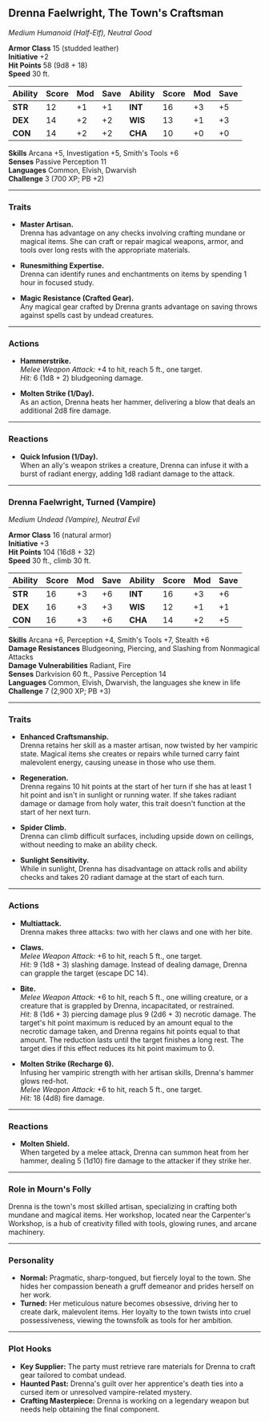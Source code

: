 ## **Drenna Faelwright, The Town's Craftsman**

_Medium Humanoid (Half-Elf), Neutral Good_

**Armor Class** 15 (studded leather)  
**Initiative** +2  
**Hit Points** 58 (9d8 + 18)  
**Speed** 30 ft.

|Ability|Score|Mod|Save|Ability|Score|Mod|Save|
|---|---|---|---|---|---|---|---|
|**STR**|12|+1|+1|**INT**|16|+3|+5|
|**DEX**|14|+2|+2|**WIS**|13|+1|+3|
|**CON**|14|+2|+2|**CHA**|10|+0|+0|

**Skills** Arcana +5, Investigation +5, Smith's Tools +6  
**Senses** Passive Perception 11  
**Languages** Common, Elvish, Dwarvish  
**Challenge** 3 (700 XP; PB +2)

---

### **Traits**

- **Master Artisan.**  
    Drenna has advantage on any checks involving crafting mundane or magical items. She can craft or repair magical weapons, armor, and tools over long rests with the appropriate materials.
    
- **Runesmithing Expertise.**  
    Drenna can identify runes and enchantments on items by spending 1 hour in focused study.
    
- **Magic Resistance (Crafted Gear).**  
    Any magical gear crafted by Drenna grants advantage on saving throws against spells cast by undead creatures.
    

---

### **Actions**

- **Hammerstrike.**  
    _Melee Weapon Attack:_ +4 to hit, reach 5 ft., one target.  
    _Hit:_ 6 (1d8 + 2) bludgeoning damage.
    
- **Molten Strike (1/Day).**  
    As an action, Drenna heats her hammer, delivering a blow that deals an additional 2d8 fire damage.
    

---

### **Reactions**

- **Quick Infusion (1/Day).**  
    When an ally's weapon strikes a creature, Drenna can infuse it with a burst of radiant energy, adding 1d8 radiant damage to the attack.

---

### **Drenna Faelwright, Turned (Vampire)**

_Medium Undead (Vampire), Neutral Evil_

**Armor Class** 16 (natural armor)  
**Initiative** +3  
**Hit Points** 104 (16d8 + 32)  
**Speed** 30 ft., climb 30 ft.

|Ability|Score|Mod|Save|Ability|Score|Mod|Save|
|---|---|---|---|---|---|---|---|
|**STR**|16|+3|+6|**INT**|16|+3|+6|
|**DEX**|16|+3|+3|**WIS**|12|+1|+1|
|**CON**|16|+3|+6|**CHA**|14|+2|+5|

**Skills** Arcana +6, Perception +4, Smith's Tools +7, Stealth +6  
**Damage Resistances** Bludgeoning, Piercing, and Slashing from Nonmagical Attacks  
**Damage Vulnerabilities** Radiant, Fire  
**Senses** Darkvision 60 ft., Passive Perception 14  
**Languages** Common, Elvish, Dwarvish, the languages she knew in life  
**Challenge** 7 (2,900 XP; PB +3)

---

### **Traits**

- **Enhanced Craftsmanship.**  
    Drenna retains her skill as a master artisan, now twisted by her vampiric state. Magical items she creates or repairs while turned carry faint malevolent energy, causing unease in those who use them.
    
- **Regeneration.**  
    Drenna regains 10 hit points at the start of her turn if she has at least 1 hit point and isn't in sunlight or running water. If she takes radiant damage or damage from holy water, this trait doesn't function at the start of her next turn.
    
- **Spider Climb.**  
    Drenna can climb difficult surfaces, including upside down on ceilings, without needing to make an ability check.
    
- **Sunlight Sensitivity.**  
    While in sunlight, Drenna has disadvantage on attack rolls and ability checks and takes 20 radiant damage at the start of each turn.
    

---

### **Actions**

- **Multiattack.**  
    Drenna makes three attacks: two with her claws and one with her bite.
    
- **Claws.**  
    _Melee Weapon Attack:_ +6 to hit, reach 5 ft., one target.  
    _Hit:_ 9 (1d8 + 3) slashing damage. Instead of dealing damage, Drenna can grapple the target (escape DC 14).
    
- **Bite.**  
    _Melee Weapon Attack:_ +6 to hit, reach 5 ft., one willing creature, or a creature that is grappled by Drenna, incapacitated, or restrained.  
    _Hit:_ 8 (1d6 + 3) piercing damage plus 9 (2d6 + 3) necrotic damage. The target's hit point maximum is reduced by an amount equal to the necrotic damage taken, and Drenna regains hit points equal to that amount. The reduction lasts until the target finishes a long rest. The target dies if this effect reduces its hit point maximum to 0.
    
- **Molten Strike (Recharge 6).**  
    Infusing her vampiric strength with her artisan skills, Drenna's hammer glows red-hot.  
    _Melee Weapon Attack:_ +6 to hit, reach 5 ft., one target.  
    _Hit:_ 18 (4d8) fire damage.
    

---

### **Reactions**

- **Molten Shield.**  
    When targeted by a melee attack, Drenna can summon heat from her hammer, dealing 5 (1d10) fire damage to the attacker if they strike her.

---

### **Role in Mourn's Folly**

Drenna is the town's most skilled artisan, specializing in crafting both mundane and magical items. Her workshop, located near the Carpenter's Workshop, is a hub of creativity filled with tools, glowing runes, and arcane machinery.

---

### **Personality**

- **Normal:** Pragmatic, sharp-tongued, but fiercely loyal to the town. She hides her compassion beneath a gruff demeanor and prides herself on her work.
- **Turned:** Her meticulous nature becomes obsessive, driving her to create dark, malevolent items. Her loyalty to the town twists into cruel possessiveness, viewing the townsfolk as tools for her ambition.

---

### **Plot Hooks**

- **Key Supplier:** The party must retrieve rare materials for Drenna to craft gear tailored to combat undead.
- **Haunted Past:** Drenna's guilt over her apprentice's death ties into a cursed item or unresolved vampire-related mystery.
- **Crafting Masterpiece:** Drenna is working on a legendary weapon but needs help obtaining the final component.